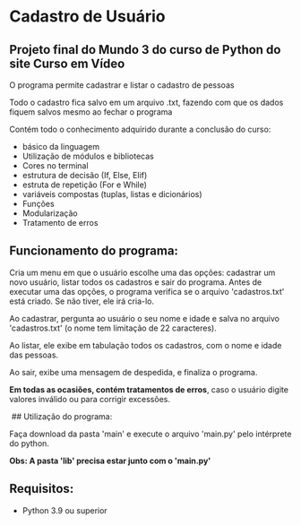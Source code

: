 # Cadastro de Usuário
 
## Projeto final do Mundo 3 do curso de Python do site Curso em Vídeo

O programa permite cadastrar e listar o cadastro de pessoas

Todo o cadastro fica salvo em um arquivo .txt, fazendo com que os dados fiquem salvos mesmo ao fechar o programa

Contém todo o conhecimento adquirido durante a conclusão do curso: 

* básico da linguagem
* Utilização de módulos e bibliotecas
* Cores no terminal
* estrutura de decisão (If, Else, Elif)
* estruta de repetição (For e While)
* variáveis compostas (tuplas, listas e dicionários)
* Funções
* Modularização
* Tratamento de erros


## Funcionamento do programa:

Cria um menu em que o usuário escolhe uma das opções: cadastrar um novo usuário, listar todos os cadastros e sair do programa. Antes de executar uma das opções, o programa verifica se o arquivo 'cadastros.txt' está criado. Se não tiver, ele irá cria-lo.

Ao cadastrar, pergunta ao usuário o seu nome e idade e salva no arquivo 'cadastros.txt' (o nome tem limitação de 22 caracteres).

Ao listar, ele exibe em tabulação todos os cadastros, com o nome e idade das pessoas.

Ao sair, exibe uma mensagem de despedida, e finaliza o programa.

<b>Em todas as ocasiões, contém tratamentos de erros</b>, caso o usuário digite valores inválido ou para corrigir excessões.

<img src=''>
## Utilização do programa:

Faça download da pasta 'main' e execute o arquivo 'main.py' pelo intérprete do python.

**Obs: A pasta 'lib' precisa estar junto com o 'main.py'**


## Requisitos:

* Python 3.9 ou superior

